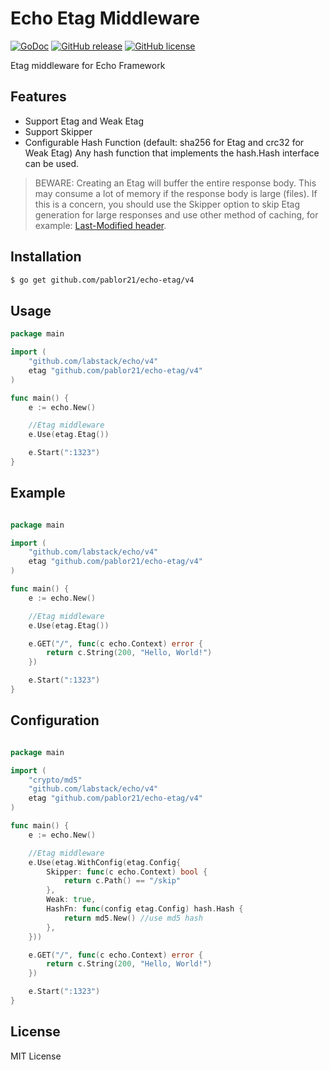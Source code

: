 # Echo Etag Middleware

[![GoDoc](https://godoc.org/github.com/pablor21/echo-etag?status.svg)](https://godoc.org/github.com/pablor21/echo-etag)
[![GitHub release](https://img.shields.io/github/release/pablor21/echo-etag.svg)](https://img.shields.io/github/release/pablor21/echo-etag.svg)
[![GitHub license](https://img.shields.io/badge/license-MIT-blue.svg)](https://raw.githubusercontent.com/pablor21/echo-etag/master/LICENSE)


Etag middleware for Echo Framework

## Features

- Support Etag and Weak Etag
- Support Skipper
- Configurable Hash Function (default: sha256 for Etag and crc32 for Weak Etag) Any hash function that implements the hash.Hash interface can be used.



> BEWARE: Creating an Etag will buffer the entire response body. This may consume a lot of memory if the response body is large (files). If this is a concern, you should use the Skipper option to skip Etag generation for large responses and use other method of caching, for example: [Last-Modified header](https://developer.mozilla.org/en-US/docs/Web/HTTP/Headers/Last-Modified).



## Installation

```bash
$ go get github.com/pablor21/echo-etag/v4
```

## Usage

```go
package main

import (
    "github.com/labstack/echo/v4"
    etag "github.com/pablor21/echo-etag/v4"
)

func main() {
    e := echo.New()

    //Etag middleware
    e.Use(etag.Etag())

    e.Start(":1323")
}
```

## Example

```go

package main

import (
    "github.com/labstack/echo/v4"
    etag "github.com/pablor21/echo-etag/v4"
)

func main() {
    e := echo.New()

    //Etag middleware
    e.Use(etag.Etag())

    e.GET("/", func(c echo.Context) error {
        return c.String(200, "Hello, World!")
    })

    e.Start(":1323")
}

```

## Configuration

```go

package main

import (
    "crypto/md5"
    "github.com/labstack/echo/v4"
    etag "github.com/pablor21/echo-etag/v4"
)

func main() {
    e := echo.New()

    //Etag middleware
    e.Use(etag.WithConfig(etag.Config{
        Skipper: func(c echo.Context) bool {
            return c.Path() == "/skip"
        },
        Weak: true,
        HashFn: func(config etag.Config) hash.Hash {
            return md5.New() //use md5 hash
		},
    }))

    e.GET("/", func(c echo.Context) error {
        return c.String(200, "Hello, World!")
    })

    e.Start(":1323")
}

```

## License

MIT License